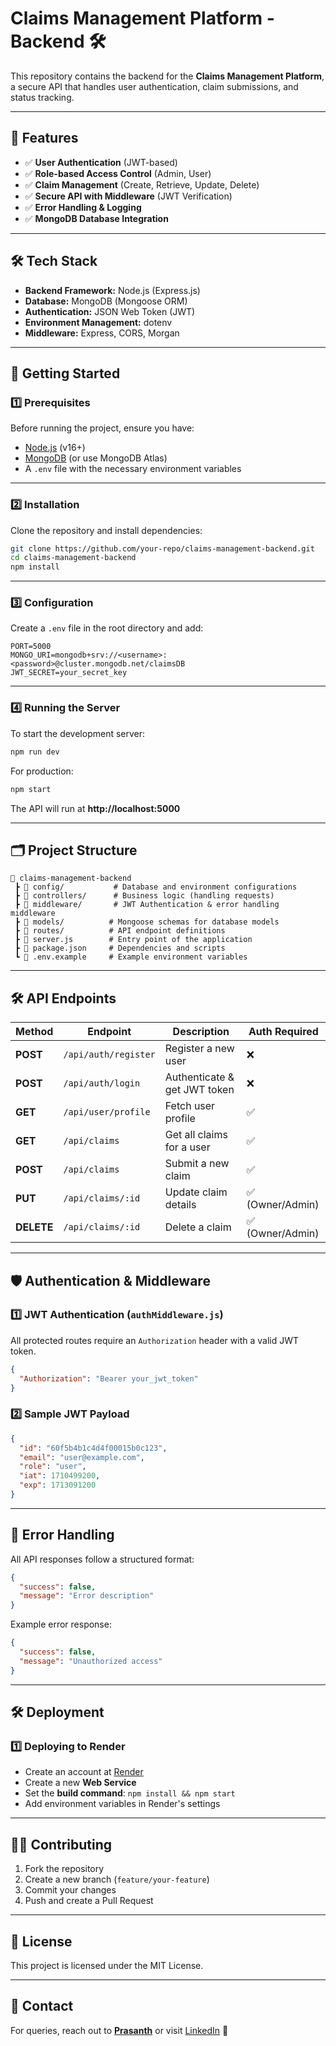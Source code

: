# **Claims Management Platform - Backend** 🛠️  

This repository contains the backend for the **Claims Management Platform**, a secure API that handles user authentication, claim submissions, and status tracking.  

---

## **📌 Features**
- ✅ **User Authentication** (JWT-based)
- ✅ **Role-based Access Control** (Admin, User)
- ✅ **Claim Management** (Create, Retrieve, Update, Delete)
- ✅ **Secure API with Middleware** (JWT Verification)
- ✅ **Error Handling & Logging**
- ✅ **MongoDB Database Integration**

---

## **🛠️ Tech Stack**
- **Backend Framework:** Node.js (Express.js)
- **Database:** MongoDB (Mongoose ORM)
- **Authentication:** JSON Web Token (JWT)
- **Environment Management:** dotenv
- **Middleware:** Express, CORS, Morgan

---

## **🚀 Getting Started**

### **1️⃣ Prerequisites**
Before running the project, ensure you have:
- [Node.js](https://nodejs.org/en/download) (v16+)
- [MongoDB](https://www.mongodb.com/try/download/community) (or use MongoDB Atlas)
- A `.env` file with the necessary environment variables

---

### **2️⃣ Installation**
Clone the repository and install dependencies:

```bash
git clone https://github.com/your-repo/claims-management-backend.git
cd claims-management-backend
npm install
```

---

### **3️⃣ Configuration**
Create a `.env` file in the root directory and add:

```env
PORT=5000
MONGO_URI=mongodb+srv://<username>:<password>@cluster.mongodb.net/claimsDB
JWT_SECRET=your_secret_key
```

---

### **4️⃣ Running the Server**
To start the development server:

```bash
npm run dev
```

For production:

```bash
npm start
```

The API will run at **http://localhost:5000**

---

## **🗂️ Project Structure**
```
📂 claims-management-backend
 ┣ 📂 config/           # Database and environment configurations
 ┣ 📂 controllers/      # Business logic (handling requests)
 ┣ 📂 middleware/       # JWT Authentication & error handling middleware
 ┣ 📂 models/          # Mongoose schemas for database models
 ┣ 📂 routes/          # API endpoint definitions
 ┣ 📜 server.js        # Entry point of the application
 ┣ 📜 package.json     # Dependencies and scripts
 ┗ 📜 .env.example     # Example environment variables
```

---

## **🛠️ API Endpoints**
| **Method** | **Endpoint**           | **Description**                    | **Auth Required** |
|-----------|------------------------|------------------------------------|------------------|
| **POST**  | `/api/auth/register`   | Register a new user               | ❌ |
| **POST**  | `/api/auth/login`      | Authenticate & get JWT token       | ❌ |
| **GET**   | `/api/user/profile`    | Fetch user profile                 | ✅ |
| **GET**   | `/api/claims`          | Get all claims for a user          | ✅ |
| **POST**  | `/api/claims`          | Submit a new claim                 | ✅ |
| **PUT**   | `/api/claims/:id`      | Update claim details               | ✅ (Owner/Admin) |
| **DELETE**| `/api/claims/:id`      | Delete a claim                     | ✅ (Owner/Admin) |

---

## **🛡️ Authentication & Middleware**
### **1️⃣ JWT Authentication (`authMiddleware.js`)**
All protected routes require an `Authorization` header with a valid JWT token.

```json
{
  "Authorization": "Bearer your_jwt_token"
}
```

### **2️⃣ Sample JWT Payload**
```json
{
  "id": "60f5b4b1c4d4f00015b0c123",
  "email": "user@example.com",
  "role": "user",
  "iat": 1710499200,
  "exp": 1713091200
}
```

---

## **📌 Error Handling**
All API responses follow a structured format:

```json
{
  "success": false,
  "message": "Error description"
}
```

Example error response:
```json
{
  "success": false,
  "message": "Unauthorized access"
}
```

---

## **🛠️ Deployment**
### **1️⃣ Deploying to Render**
- Create an account at [Render](https://render.com/)
- Create a new **Web Service**
- Set the **build command**: `npm install && npm start`
- Add environment variables in Render's settings

---

## **👨‍💻 Contributing**
1. Fork the repository
2. Create a new branch (`feature/your-feature`)
3. Commit your changes
4. Push and create a Pull Request

---

## **📜 License**
This project is licensed under the MIT License.

---

## **📧 Contact**
For queries, reach out to **[Prasanth](mailto:jprasanth2006@gmail.com)** or visit [LinkedIn](https://linkedin.com/in/rjprasanth) 🚀
